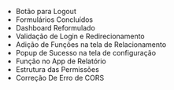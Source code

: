 - Botão para Logout
- Formulários Concluídos
- Dashboard Reformulado
- Validação de Login e Redirecionamento 
- Adição de Funções na tela de Relacionamento
- Popup de Sucesso na tela de configuração
- Função no App de Relatório 
- Estrutura das Permissões
- Correção De Erro de CORS
